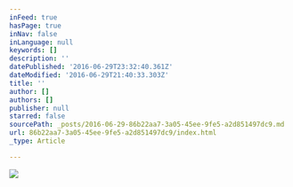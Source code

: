 ```yaml
---
inFeed: true
hasPage: true
inNav: false
inLanguage: null
keywords: []
description: ''
datePublished: '2016-06-29T23:32:40.361Z'
dateModified: '2016-06-29T21:40:33.303Z'
title: ''
author: []
authors: []
publisher: null
starred: false
sourcePath: _posts/2016-06-29-86b22aa7-3a05-45ee-9fe5-a2d851497dc9.md
url: 86b22aa7-3a05-45ee-9fe5-a2d851497dc9/index.html
_type: Article

---
```

![](https://the-grid-user-content.s3-us-west-2.amazonaws.com/f6edbb82-c969-4033-94cb-bd2c3ab5ccf4.jpg)